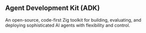 Agent Development Kit (ADK)
---

An open-source, code-first Zig toolkit for building, evaluating, and deploying sophisticated AI agents with flexibility and control.

